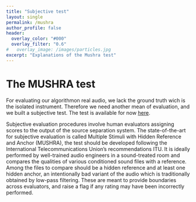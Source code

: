 ```yaml
---
title: "Subjective test"
layout: single
permalink: /mushra
author_profile: false
header:
  overlay_color: "#000"
  overlay_filter: "0.6"
#   overlay_image: /images/particles.jpg
excerpt: "Explanations of the Mushra test"
---
```


# The MUSHRA test
For evaluating our algorithmon real audio, we lack the ground truth wich is the isolated instrument. Therefore we need another mean of evaluation, and we built a subjective test. The test is available for now [here](https://webmushra.ircam.fr/).

<!-- Here include some description of Mushra and Webmushra -->

Subjective evaluation procedures involve human evaluators assigning scores to the output of the source separation system. The state-of-the-art for subjective evaluation is called Multiple Stimuli with Hidden Reference and Anchor (MUSHRA), the test should be developed following the International Telecommunications Union’s recommendations ITU. It is ideally performed by well-trained audio engineers in a sound-treated room and compares the qualities of various conditioned sound files with a reference. Among the files to compare should be a hidden reference and at least one hidden anchor, an intentionally bad variant of the audio which is traditionally obtained by low-pass filtering. These are meant to provide boundaries across evaluators, and raise a flag if any rating may have been incorrectly performed.
